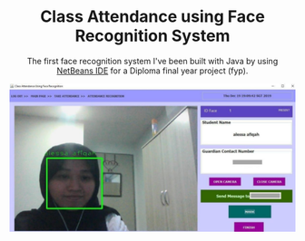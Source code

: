 <h1 align="center">
  Class Attendance using Face Recognition System
</h1>
<p align="center">
  The first face recognition system I've been built with Java by using <a href="https://netbeans.apache.org/front/main/download/" target="_blank">NetBeans IDE</a> for a Diploma final year project (fyp).
</p>
<div align="center">
  <img alt="Demo" src="https://github.com/aafiqah/class_attendance/blob/master/demo.jpg" />
</div>

